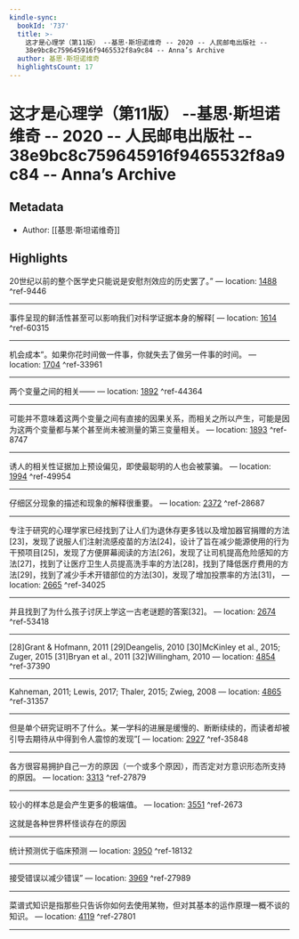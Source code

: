 ```yaml
---
kindle-sync:
  bookId: '737'
  title: >-
    这才是心理学（第11版） --基思·斯坦诺维奇 -- 2020 -- 人民邮电出版社 --
    38e9bc8c759645916f9465532f8a9c84 -- Anna’s Archive
  author: 基思·斯坦诺维奇
  highlightsCount: 17
---
```

# 这才是心理学（第11版） --基思·斯坦诺维奇 -- 2020 -- 人民邮电出版社 -- 38e9bc8c759645916f9465532f8a9c84 -- Anna’s Archive
## Metadata
* Author: [[基思·斯坦诺维奇]]

## Highlights
20世纪以前的整个医学史只能说是安慰剂效应的历史罢了。” — location: [1488]() ^ref-9446

---
事件呈现的鲜活性甚至可以影响我们对科学证据本身的解释[ — location: [1614]() ^ref-60315

---
机会成本”。如果你花时间做一件事，你就失去了做另一件事的时间。 — location: [1704]() ^ref-33961

---
两个变量之间的相关—— — location: [1892]() ^ref-44364

---
可能并不意味着这两个变量之间有直接的因果关系，而相关之所以产生，可能是因为这两个变量都与某个甚至尚未被测量的第三变量相关。 — location: [1893]() ^ref-8747

---
诱人的相关性证据加上预设偏见，即使最聪明的人也会被蒙骗。 — location: [1994]() ^ref-49954

---
仔细区分现象的描述和现象的解释很重要。 — location: [2372]() ^ref-28687

---
专注于研究的心理学家已经找到了让人们为退休存更多钱以及增加器官捐赠的方法[23]，发现了说服人们注射流感疫苗的方法[24]，设计了旨在减少能源使用的行为干预项目[25]，发现了方便屏幕阅读的方法[26]，发现了让司机提高危险感知的方法[27]，找到了让医疗卫生人员提高洗手率的方法[28]，找到了降低医疗费用的方法[29]，找到了减少手术开错部位的方法[30]，发现了增加投票率的方法[31]， — location: [2665]() ^ref-34025

---
并且找到了为什么孩子讨厌上学这一古老谜题的答案[32]。 — location: [2674]() ^ref-53418

---
[28]Grant & Hofmann, 2011 [29]Deangelis, 2010 [30]McKinley et al., 2015; Zuger, 2015 [31]Bryan et al., 2011 [32]Willingham, 2010 — location: [4854]() ^ref-37390

---
Kahneman, 2011; Lewis, 2017; Thaler, 2015; Zwieg, 2008 — location: [4865]() ^ref-31357

---
但是单个研究证明不了什么。某一学科的进展是缓慢的、断断续续的，而读者却被引导去期待从中得到令人震惊的发现”[ — location: [2927]() ^ref-35848

---
各方很容易拥护自己一方的原因（一个或多个原因），而否定对方意识形态所支持的原因。 — location: [3313]() ^ref-27879

---
较小的样本总是会产生更多的极端值。 — location: [3551]() ^ref-2673

这就是各种世界杯怪谈存在的原因

---
统计预测优于临床预测 — location: [3950]() ^ref-18132

---
接受错误以减少错误” — location: [3969]() ^ref-27989

---
菜谱式知识是指那些只告诉你如何去使用某物，但对其基本的运作原理一概不谈的知识。 — location: [4119]() ^ref-27801

---
